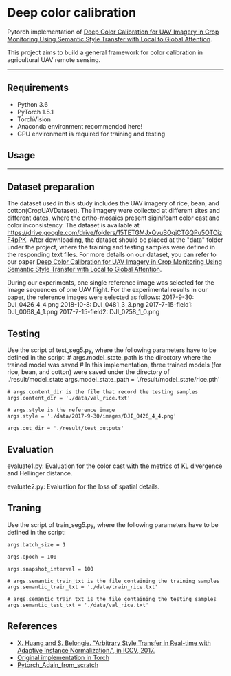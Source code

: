 # Deep color calibration
Pytorch implementation of [Deep Color Calibration for UAV Imagery in Crop Monitoring Using Semantic Style Transfer with Local to Global Attention](https://www.sciencedirect.com/science/article/pii/S030324342100297X).

This project aims to build a general framework for color calibration in agricultural UAV remote sensing.

------

## Requirements

- Python 3.6
- PyTorch 1.5.1
- TorchVision
- Anaconda environment recommended here!
- GPU environment is required for training and testing


## Usage
------
## Dataset preparation
The dataset used in this study includes the UAV imagery of rice, bean, and cotton(CropUAVDataset). The imagery were collected at different sites and different dates, where the ortho-mosaics present siginifcant color cast and color inconsistency. The dataset is available at https://drive.google.com/drive/folders/15TETGMJxQvuBOqjCTGQPu5OTCizF4pPK.
After downloading, the dataset should be placed at the "data" folder under the project, where the training and testing samples were defined in the responding text files.
For more details on our dataset, you can refer to our paper [Deep Color Calibration for UAV Imagery in Crop Monitoring Using Semantic Style Transfer with Local to Global Attention](https://www.sciencedirect.com/science/article/pii/S030324342100297X).

During our experiments, one single reference image was selected for the image sequences of one UAV flight. For the experimental results in our paper, the reference images were selected as follows:
2017-9-30:  DJI_0426_4_4.png
2018-10-8:  DJI_0481_3_3.png
2017-7-15-field1:  DJI_0068_4_1.png
2017-7-15-field2:  DJI_0258_1_0.png

## Testing
Use the script of test_seg5.py, where the following parameters have to be defined in the script:
    # args.model_state_path is the directory where the trained model was saved
    # In this implementation, three trained models (for rice, bean, and cotton) were saved under the directory of ./result/model_state
        args.model_state_path = './result/model_state/rice.pth'
    
    # args.content_dir is the file that record the testing samples
    args.content_dir = './data/val_rice.txt'
    
    # args.style is the reference image
    args.style = './data/2017-9-30/images/DJI_0426_4_4.png'
    
    args.out_dir = './result/test_outputs'


## Evaluation
evaluate1.py: Evaluation for the color cast with the metrics of KL divergence and Hellinger distance.

evaluate2.py: Evaluation for the loss of spatial details.


## Traning
Use the script of train_seg5.py, where the following parameters have to be defined in the script:

    args.batch_size = 1
    
    args.epoch = 100 
    
    args.snapshot_interval = 100
    
    # args.semantic_train_txt is the file containing the training samples	
    args.semantic_train_txt = './data/train_rice.txt'
    
    # args.semantic_train_txt is the file containing the testing samples
    args.semantic_test_txt = './data/val_rice.txt'


## References
- [X. Huang and S. Belongie. "Arbitrary Style Transfer in Real-time with Adaptive Instance Normalization.", in ICCV, 2017.](http://openaccess.thecvf.com/content_ICCV_2017/papers/Huang_Arbitrary_Style_Transfer_ICCV_2017_paper.pdf)
- [Original implementation in Torch](https://github.com/xunhuang1995/AdaIN-style)
- [Pytorch_Adain_from_scratch](https://github.com/irasin/Pytorch_AdaIN) 

